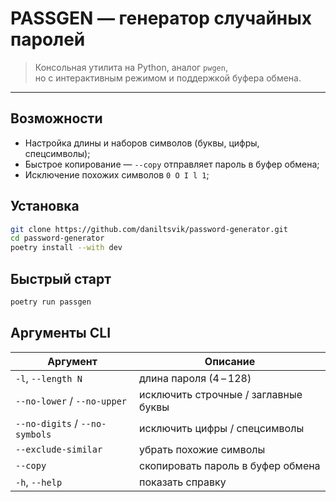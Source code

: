 # PASSGEN — генератор случайных паролей

> Консольная утилита на Python, аналог `pwgen`,  
> но с интерактивным режимом и поддержкой буфера обмена.

---

## Возможности

* Настройка длины и наборов символов (буквы, цифры, спецсимволы);  
* Быстрое копирование — `--copy` отправляет пароль в буфер обмена;  
* Исключение похожих символов `0 O I l 1`;  

## Установка

```bash
git clone https://github.com/daniltsvik/password-generator.git
cd password-generator
poetry install --with dev
```

## Быстрый старт

```bash
poetry run passgen
```

## Аргументы CLI

| Аргумент                            | Описание                                   
|-------------------------------------|----------------------------------------
| `-l`, `--length N`                  | длина пароля (4 – 128)                    
| `--no-lower` / `--no-upper`         | исключить строчные / заглавные буквы       
| `--no-digits` / `--no-symbols`      | исключить цифры / спецсимволы              
| `--exclude-similar`                 | убрать похожие символы        
| `--copy`                            | скопировать пароль в буфер обмена          
| `-h`, `--help`                      | показать справку                         